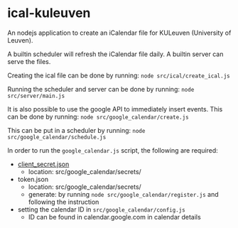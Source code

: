 # ical-kuleuven

An nodejs application to create an iCalendar file for KULeuven (University of Leuven).

A builtin scheduler will refresh the iCalendar file daily.
A builtin server can serve the files.

Creating the ical file can be done by running:
``` node src/ical/create_ical.js ```

Running the scheduler and server can be done by running:
``` node src/server/main.js ```


It is also possible to use the google API to immediately insert events.
This can be done by running:
``` node src/google_calendar/create.js ```

This can be put in a scheduler by running:
``` node src/google_calendar/schedule.js ```

In order to run the `google_calendar.js` script, the following are required:
- [client_secret.json](https://developers.google.com/google-apps/calendar/quickstart/nodejs) 
	* location: src/google_calendar/secrets/
- token.json
	* location: src/google_calendar/secrets/
	* generate: by running `node src/google_calendar/register.js` and following the instruction
- setting the calendar ID in `src/google_calendar/config.js`
	* ID can be found in calendar.google.com in calendar details